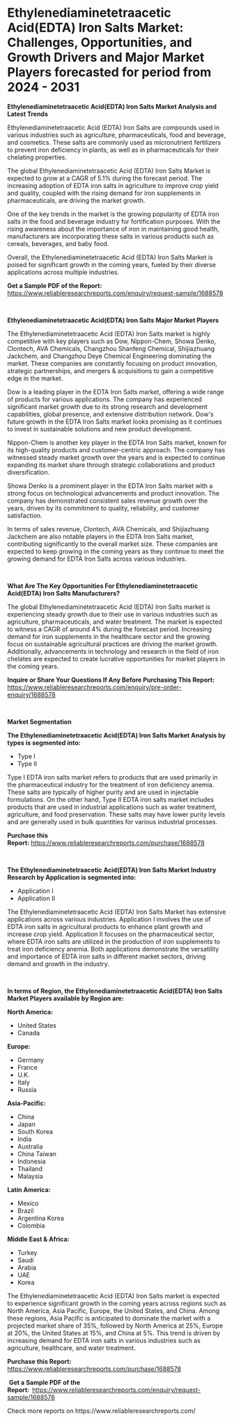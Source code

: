 <p><h1>Ethylenediaminetetraacetic Acid(EDTA) Iron Salts Market: Challenges, Opportunities, and Growth Drivers and Major Market Players forecasted for period from 2024 - 2031</h1></p><p><strong>Ethylenediaminetetraacetic Acid(EDTA) Iron Salts Market Analysis and Latest Trends</strong></p>
<p><p>Ethylenediaminetetraacetic Acid (EDTA) Iron Salts are compounds used in various industries such as agriculture, pharmaceuticals, food and beverage, and cosmetics. These salts are commonly used as micronutrient fertilizers to prevent iron deficiency in plants, as well as in pharmaceuticals for their chelating properties.</p><p>The global Ethylenediaminetetraacetic Acid (EDTA) Iron Salts Market is expected to grow at a CAGR of 5.1% during the forecast period. The increasing adoption of EDTA iron salts in agriculture to improve crop yield and quality, coupled with the rising demand for iron supplements in pharmaceuticals, are driving the market growth.</p><p>One of the key trends in the market is the growing popularity of EDTA iron salts in the food and beverage industry for fortification purposes. With the rising awareness about the importance of iron in maintaining good health, manufacturers are incorporating these salts in various products such as cereals, beverages, and baby food.</p><p>Overall, the Ethylenediaminetetraacetic Acid (EDTA) Iron Salts Market is poised for significant growth in the coming years, fueled by their diverse applications across multiple industries.</p></p>
<p><strong>Get a Sample PDF of the Report:&nbsp;</strong> <a href="https://www.reliableresearchreports.com/enquiry/request-sample/1688578">https://www.reliableresearchreports.com/enquiry/request-sample/1688578</a></p>
<p>&nbsp;</p>
<p><strong>Ethylenediaminetetraacetic Acid(EDTA) Iron Salts Major Market Players</strong></p>
<p><p>The Ethylenediaminetetraacetic Acid (EDTA) Iron Salts market is highly competitive with key players such as Dow, Nippon-Chem, Showa Denko, Clontech, AVA Chemicals, Changzhou Shanfeng Chemical, Shijiazhuang Jackchem, and Changzhou Deye Chemical Engineering dominating the market. These companies are constantly focusing on product innovation, strategic partnerships, and mergers & acquisitions to gain a competitive edge in the market.</p><p>Dow is a leading player in the EDTA Iron Salts market, offering a wide range of products for various applications. The company has experienced significant market growth due to its strong research and development capabilities, global presence, and extensive distribution network. Dow's future growth in the EDTA Iron Salts market looks promising as it continues to invest in sustainable solutions and new product development.</p><p>Nippon-Chem is another key player in the EDTA Iron Salts market, known for its high-quality products and customer-centric approach. The company has witnessed steady market growth over the years and is expected to continue expanding its market share through strategic collaborations and product diversification.</p><p>Showa Denko is a prominent player in the EDTA Iron Salts market with a strong focus on technological advancements and product innovation. The company has demonstrated consistent sales revenue growth over the years, driven by its commitment to quality, reliability, and customer satisfaction.</p><p>In terms of sales revenue, Clontech, AVA Chemicals, and Shijiazhuang Jackchem are also notable players in the EDTA Iron Salts market, contributing significantly to the overall market size. These companies are expected to keep growing in the coming years as they continue to meet the growing demand for EDTA Iron Salts across various industries.</p></p>
<p>&nbsp;</p>
<p><strong>What Are The Key Opportunities For Ethylenediaminetetraacetic Acid(EDTA) Iron Salts Manufacturers?</strong></p>
<p><p>The global Ethylenediaminetetraacetic Acid (EDTA) Iron Salts market is experiencing steady growth due to their use in various industries such as agriculture, pharmaceuticals, and water treatment. The market is expected to witness a CAGR of around 4% during the forecast period. Increasing demand for iron supplements in the healthcare sector and the growing focus on sustainable agricultural practices are driving the market growth. Additionally, advancements in technology and research in the field of iron chelates are expected to create lucrative opportunities for market players in the coming years.</p></p>
<p><strong>Inquire or Share Your Questions If Any Before Purchasing This Report:</strong> <a href="https://www.reliableresearchreports.com/enquiry/pre-order-enquiry/1688578">https://www.reliableresearchreports.com/enquiry/pre-order-enquiry/1688578</a></p>
<p>&nbsp;</p>
<p><strong>Market Segmentation</strong></p>
<p><strong>The Ethylenediaminetetraacetic Acid(EDTA) Iron Salts Market Analysis by types is segmented into:</strong></p>
<p><ul><li>Type I</li><li>Type II</li></ul></p>
<p><p>Type I EDTA iron salts market refers to products that are used primarily in the pharmaceutical industry for the treatment of iron deficiency anemia. These salts are typically of higher purity and are used in injectable formulations. On the other hand, Type II EDTA iron salts market includes products that are used in industrial applications such as water treatment, agriculture, and food preservation. These salts may have lower purity levels and are generally used in bulk quantities for various industrial processes.</p></p>
<p><strong>Purchase this Report:&nbsp;</strong><a href="https://www.reliableresearchreports.com/purchase/1688578">https://www.reliableresearchreports.com/purchase/1688578</a></p>
<p>&nbsp;</p>
<p><strong>The Ethylenediaminetetraacetic Acid(EDTA) Iron Salts Market Industry Research by Application is segmented into:</strong></p>
<p><ul><li>Application I</li><li>Application II</li></ul></p>
<p><p>The Ethylenediaminetetraacetic Acid (EDTA) Iron Salts Market has extensive applications across various industries. Application I involves the use of EDTA iron salts in agricultural products to enhance plant growth and increase crop yield. Application II focuses on the pharmaceutical sector, where EDTA iron salts are utilized in the production of iron supplements to treat iron deficiency anemia. Both applications demonstrate the versatility and importance of EDTA iron salts in different market sectors, driving demand and growth in the industry.</p></p>
<p>&nbsp;</p>
<p><strong>In terms of Region, the Ethylenediaminetetraacetic Acid(EDTA) Iron Salts Market Players available by Region are:</strong></p>
<p>
    <p> <strong> North America: </strong>
        <ul>
            <li>United States</li>
            <li>Canada</li>
        </ul>
        </p> 
    <p> <strong> Europe: </strong>
        <ul>
            <li>Germany</li>
            <li>France</li>
            <li>U.K.</li>
            <li>Italy</li>
            <li>Russia</li>
        </ul>
        </p> 
    <p> <strong> Asia-Pacific: </strong>
        <ul>
            <li>China</li>
            <li>Japan</li>
            <li>South Korea</li>
            <li>India</li>
            <li>Australia</li>
            <li>China Taiwan</li>
            <li>Indonesia</li>
            <li>Thailand</li>
            <li>Malaysia</li>
        </ul>
        </p> 
    <p> <strong> Latin America: </strong>
        <ul>
            <li>Mexico</li>
            <li>Brazil</li>
            <li>Argentina Korea</li>
            <li>Colombia</li>
        </ul>
        </p> 
    <p> <strong> Middle East & Africa: </strong>
        <ul>
            <li>Turkey</li>
            <li>Saudi</li>
            <li>Arabia</li>
            <li>UAE</li>
            <li>Korea</li>
        </ul>
    </p>
    </p>
<p><p>The Ethylenediaminetetraacetic Acid (EDTA) Iron Salts market is expected to experience significant growth in the coming years across regions such as North America, Asia Pacific, Europe, the United States, and China. Among these regions, Asia Pacific is anticipated to dominate the market with a projected market share of 35%, followed by North America at 25%, Europe at 20%, the United States at 15%, and China at 5%. This trend is driven by increasing demand for EDTA iron salts in various industries such as agriculture, healthcare, and water treatment.</p></p>
<p><strong>Purchase this Report: </strong><a href="https://www.reliableresearchreports.com/purchase/1688578">https://www.reliableresearchreports.com/purchase/1688578</a></p>
<p>&nbsp;<strong>Get a Sample PDF of the Report:&nbsp;&nbsp;</strong><a href="https://www.reliableresearchreports.com/enquiry/request-sample/1688578">https://www.reliableresearchreports.com/enquiry/request-sample/1688578</a></p>
<p><strong></strong></p>
<p>Check more reports on https://www.reliableresearchreports.com/</p>